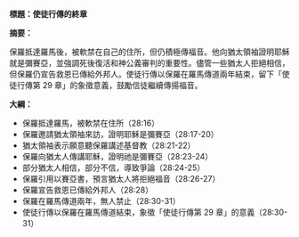 **標題：使徒行傳的終章**

**摘要：**

保羅抵達羅馬後，被軟禁在自己的住所，但仍積極傳福音。他向猶太領袖證明耶穌就是彌賽亞，並強調死後復活和神公義審判的重要性。儘管一些猶太人拒絕相信，但保羅仍宣告救恩已傳給外邦人。使徒行傳以保羅在羅馬傳道兩年結束，留下「使徒行傳第 29 章」的象徵意義，鼓勵信徒繼續傳揚福音。

**大綱：**

* 保羅抵達羅馬，被軟禁在住所（28:16）
* 保羅邀請猶太領袖來訪，證明耶穌是彌賽亞（28:17-20）
* 猶太領袖表示願意聽保羅講述基督教（28:21-22）
* 保羅向猶太人傳講耶穌，證明祂是彌賽亞（28:23-24）
* 部分猶太人相信，部分不信，導致爭論（28:24-25）
* 保羅引用以賽亞書，預言猶太人將拒絕福音（28:26-27）
* 保羅宣告救恩已傳給外邦人（28:28）
* 保羅在羅馬傳道兩年，無人禁止（28:30-31）
* 使徒行傳以保羅在羅馬傳道結束，象徵「使徒行傳第 29 章」的意義（28:30-31）